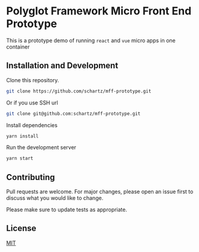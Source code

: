 # Polyglot Framework Micro Front End Prototype

This is a prototype demo of running `react` and `vue` micro apps in one container

## Installation and Development

Clone this repository.

```bash
git clone https://github.com/schartz/mff-prototype.git
```

Or if you use SSH url

```bash
git clone git@github.com:schartz/mff-prototype.git
```

Install dependencies

```bash
yarn install
```

Run the development server
```bash
yarn start
```

## Contributing
Pull requests are welcome. For major changes, please open an issue first to discuss what you would like to change.

Please make sure to update tests as appropriate.

## License
[MIT](https://choosealicense.com/licenses/mit/)
